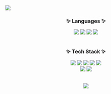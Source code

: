 <img src="https://capsule-render.vercel.app/api?type=waving&color=EDC6CB&height=300&section=header&text=Yzora%20Github&fontSize=90" />

<div align=center>
	<h3>✨ Languages ✨</h3>
</div>
<div align="center">
	<img src="https://img.shields.io/badge/HTML-E34F26?style=flat&logo=HTML5&logoColor=white" />
	<img src="https://img.shields.io/badge/CSS-1572B6?style=flat&logo=CSS3&logoColor=white" />
	<img src="https://img.shields.io/badge/JavaScript-F7DF1E?style=flat&logo=JavaScript&logoColor=white" />
   	<img src="https://img.shields.io/badge/ejs-%23A91E3E.svg?&style=flat&logo=ejs&logoColor=white"/>
</div><br>

<div align=center>
	<h3>✨ Tech Stack ✨</h3>
</div>
<div align="center">
	<img src="https://img.shields.io/badge/MySQL-4479A1?style=flat&logo=MySQL&logoColor=white" />
  	<img src="https://img.shields.io/badge/Node.js-339933?style=flat&logo=Node.js&logoColor=white" />
	<img src="https://img.shields.io/badge/Express.js-000000?style=flat&logo=express&logoColor=white"/>
	<img src="https://img.shields.io/badge/NestJS-E0234E?style=flat&logo=nestjs&logoColor=white" />
  	<img src="https://img.shields.io/badge/TypeScript-3178C6?style=flat&logo=typescript&logoColor=white" />
</div>
<div align="center">
	<img src="https://img.shields.io/badge/React-20232A?style=flat&logo=react&logoColor=61DAFB"/>
	<img src="https://img.shields.io/badge/Next-black?style=flat&logo=next.js&logoColor=white"/>
</div><br><br>

<div align="center">
	<img src="https://github-readme-stats.vercel.app/api/top-langs/?username=Yzoraa&layout=compact">
</div><br>
